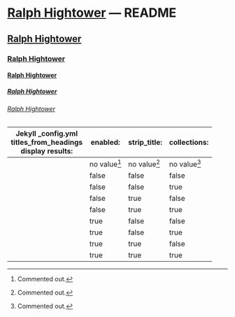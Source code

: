 # [Ralph Hightower](https://ralphhightower.github.io/) — README

## [Ralph Hightower](https://ralphhightower.github.io/)

### [Ralph Hightower](https://ralphhightower.github.io/)

#### [Ralph Hightower](https://ralphhightower.github.io/)

##### [Ralph Hightower](https://ralphhightower.github.io/)

###### [Ralph Hightower](https://ralphhightower.github.io/)

| Jekyll _config.yml<br />titles_from_headings<br />display results: |  enabled: | strip_title: | collections: |
|---|---|---|---|
|  | no value[^11] | no value[^11] | no value[^11] |
|  | false | false | false |
|  | false | false | true |
|  | false | true | false |
|  | false | true | true |
|  | true | false | false |
|  | true | false | true |
|  | true | true | false |
|  | true | true | true |

[^11]: Commented out.

